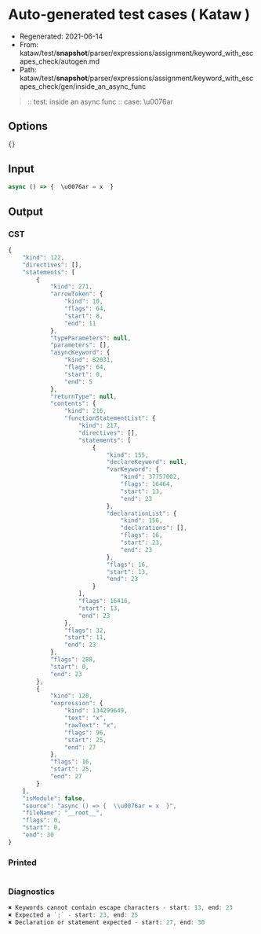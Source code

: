 # Auto-generated test cases ( Kataw )
- Regenerated: 2021-06-14
- From: kataw/test/__snapshot__/parser/expressions/assignment/keyword_with_escapes_check/autogen.md
- Path: kataw/test/__snapshot__/parser/expressions/assignment/keyword_with_escapes_check/gen/inside_an_async_func
> :: test: inside an async func
> :: case: \u0076ar
## Options

`````js
{}
`````
## Input

`````js
async () => {  \u0076ar = x  }
`````
## Output

### CST

```javascript
{
    "kind": 122,
    "directives": [],
    "statements": [
        {
            "kind": 271,
            "arrowToken": {
                "kind": 10,
                "flags": 64,
                "start": 8,
                "end": 11
            },
            "typeParameters": null,
            "parameters": [],
            "asyncKeyword": {
                "kind": 82031,
                "flags": 64,
                "start": 0,
                "end": 5
            },
            "returnType": null,
            "contents": {
                "kind": 216,
                "functionStatementList": {
                    "kind": 217,
                    "directives": [],
                    "statements": [
                        {
                            "kind": 155,
                            "declareKeyword": null,
                            "varKeyword": {
                                "kind": 37757002,
                                "flags": 16464,
                                "start": 13,
                                "end": 23
                            },
                            "declarationList": {
                                "kind": 156,
                                "declarations": [],
                                "flags": 16,
                                "start": 23,
                                "end": 23
                            },
                            "flags": 16,
                            "start": 13,
                            "end": 23
                        }
                    ],
                    "flags": 16416,
                    "start": 13,
                    "end": 23
                },
                "flags": 32,
                "start": 11,
                "end": 23
            },
            "flags": 288,
            "start": 0,
            "end": 23
        },
        {
            "kind": 120,
            "expression": {
                "kind": 134299649,
                "text": "x",
                "rawText": "x",
                "flags": 96,
                "start": 25,
                "end": 27
            },
            "flags": 16,
            "start": 25,
            "end": 27
        }
    ],
    "isModule": false,
    "source": "async () => {  \\u0076ar = x  }",
    "fileName": "__root__",
    "flags": 0,
    "start": 0,
    "end": 30
}
```

### Printed

```javascript

```

### Diagnostics

```javascript
✖ Keywords cannot contain escape characters - start: 13, end: 23
✖ Expected a `;` - start: 23, end: 25
✖ Declaration or statement expected - start: 27, end: 30

```

